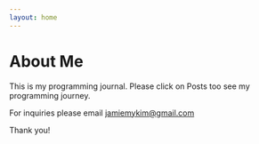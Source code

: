 ```yaml
---
layout: home
---
```

# About Me

This is my programming journal.
Please click on Posts too see my programming journey.

For inquiries please email jamiemykim@gmail.com

Thank you!
